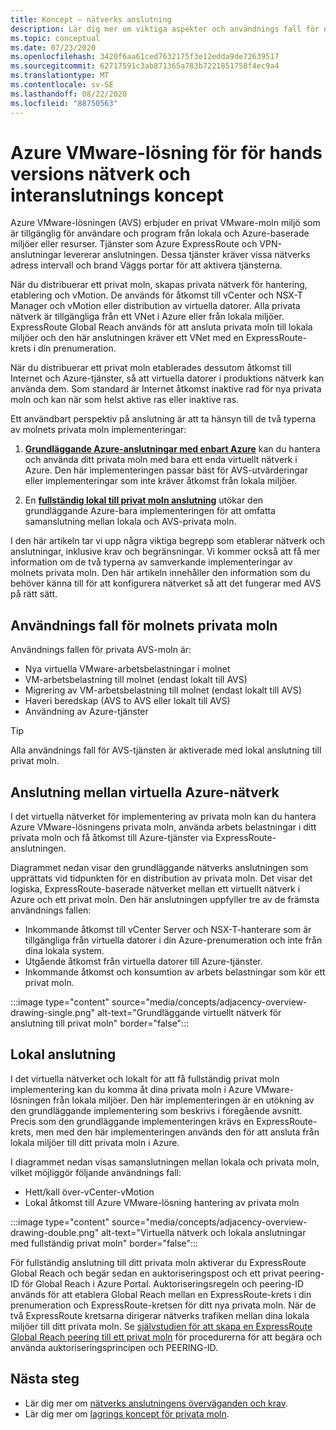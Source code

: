 ```yaml
---
title: Koncept – nätverks anslutning
description: Lär dig mer om viktiga aspekter och användnings fall för nätverk och anslutningar i Azure VMware-lösningar.
ms.topic: conceptual
ms.date: 07/23/2020
ms.openlocfilehash: 3420f6aa61ced7632175f3e12edda9de72639517
ms.sourcegitcommit: 62717591c3ab871365a783b7221851758f4ec9a4
ms.translationtype: MT
ms.contentlocale: sv-SE
ms.lasthandoff: 08/22/2020
ms.locfileid: "88750563"
---
```

# <a name="azure-vmware-solution-preview-networking-and-interconnectivity-concepts"></a>Azure VMware-lösning för för hands versions nätverk och interanslutnings koncept

Azure VMware-lösningen (AVS) erbjuder en privat VMware-moln miljö som är tillgänglig för användare och program från lokala och Azure-baserade miljöer eller resurser. Tjänster som Azure ExpressRoute och VPN-anslutningar levererar anslutningen. Dessa tjänster kräver vissa nätverks adress intervall och brand Väggs portar för att aktivera tjänsterna.  

När du distribuerar ett privat moln, skapas privata nätverk för hantering, etablering och vMotion. De används för åtkomst till vCenter och NSX-T Manager och vMotion eller distribution av virtuella datorer. Alla privata nätverk är tillgängliga från ett VNet i Azure eller från lokala miljöer. ExpressRoute Global Reach används för att ansluta privata moln till lokala miljöer och den här anslutningen kräver ett VNet med en ExpressRoute-krets i din prenumeration.

När du distribuerar ett privat moln etablerades dessutom åtkomst till Internet och Azure-tjänster, så att virtuella datorer i produktions nätverk kan använda dem.  Som standard är Internet åtkomst inaktive rad för nya privata moln och kan när som helst aktive ras eller inaktive ras.

Ett användbart perspektiv på anslutning är att ta hänsyn till de två typerna av molnets privata moln implementeringar:

1. [**Grundläggande Azure-anslutningar med enbart Azure**](#azure-virtual-network-interconnectivity) kan du hantera och använda ditt privata moln med bara ett enda virtuellt nätverk i Azure. Den här implementeringen passar bäst för AVS-utvärderingar eller implementeringar som inte kräver åtkomst från lokala miljöer.

1. En [**fullständig lokal till privat moln anslutning**](#on-premises-interconnectivity) utökar den grundläggande Azure-bara implementeringen för att omfatta samanslutning mellan lokala och AVS-privata moln.
 
I den här artikeln tar vi upp några viktiga begrepp som etablerar nätverk och anslutningar, inklusive krav och begränsningar. Vi kommer också att få mer information om de två typerna av samverkande implementeringar av molnets privata moln. Den här artikeln innehåller den information som du behöver känna till för att konfigurera nätverket så att det fungerar med AVS på rätt sätt.

## <a name="avs-private-cloud-use-cases"></a>Användnings fall för molnets privata moln

Användnings fallen för privata AVS-moln är:
- Nya virtuella VMware-arbetsbelastningar i molnet
- VM-arbetsbelastning till molnet (endast lokalt till AVS)
- Migrering av VM-arbetsbelastning till molnet (endast lokalt till AVS)
- Haveri beredskap (AVS to AVS eller lokalt till AVS)
- Användning av Azure-tjänster

> [!TIP]
> Alla användnings fall för AVS-tjänsten är aktiverade med lokal anslutning till privat moln.

## <a name="azure-virtual-network-interconnectivity"></a>Anslutning mellan virtuella Azure-nätverk

I det virtuella nätverket för implementering av privata moln kan du hantera Azure VMware-lösningens privata moln, använda arbets belastningar i ditt privata moln och få åtkomst till Azure-tjänster via ExpressRoute-anslutningen. 

Diagrammet nedan visar den grundläggande nätverks anslutningen som upprättats vid tidpunkten för en distribution av privata moln. Det visar det logiska, ExpressRoute-baserade nätverket mellan ett virtuellt nätverk i Azure och ett privat moln. Den här anslutningen uppfyller tre av de främsta användnings fallen:
* Inkommande åtkomst till vCenter Server och NSX-T-hanterare som är tillgängliga från virtuella datorer i din Azure-prenumeration och inte från dina lokala system. 
* Utgående åtkomst från virtuella datorer till Azure-tjänster. 
* Inkommande åtkomst och konsumtion av arbets belastningar som kör ett privat moln.

:::image type="content" source="media/concepts/adjacency-overview-drawing-single.png" alt-text="Grundläggande virtuellt nätverk för anslutning till privat moln" border="false":::

## <a name="on-premises-interconnectivity"></a>Lokal anslutning

I det virtuella nätverket och lokalt för att få fullständig privat moln implementering kan du komma åt dina privata moln i Azure VMware-lösningen från lokala miljöer. Den här implementeringen är en utökning av den grundläggande implementering som beskrivs i föregående avsnitt. Precis som den grundläggande implementeringen krävs en ExpressRoute-krets, men med den här implementeringen används den för att ansluta från lokala miljöer till ditt privata moln i Azure. 

I diagrammet nedan visas samanslutningen mellan lokala och privata moln, vilket möjliggör följande användnings fall:
* Hett/kall över-vCenter-vMotion
* Lokal åtkomst till Azure VMware-lösning hantering av privata moln

:::image type="content" source="media/concepts/adjacency-overview-drawing-double.png" alt-text="Virtuella nätverk och lokala anslutningar med fullständig privat moln" border="false":::

För fullständig anslutning till ditt privata moln aktiverar du ExpressRoute Global Reach och begär sedan en auktoriseringspost och ett privat peering-ID för Global Reach i Azure Portal. Auktoriseringsregeln och peering-ID används för att etablera Global Reach mellan en ExpressRoute-krets i din prenumeration och ExpressRoute-kretsen för ditt nya privata moln. När de två ExpressRoute kretsarna dirigerar nätverks trafiken mellan dina lokala miljöer till ditt privata moln.  Se [självstudien för att skapa en ExpressRoute Global Reach peering till ett privat moln](tutorial-expressroute-global-reach-private-cloud.md) för procedurerna för att begära och använda auktoriseringsprincipen och PEERING-ID.

## <a name="next-steps"></a>Nästa steg 

- Lär dig mer om [nätverks anslutningens överväganden och krav](tutorial-network-checklist.md). 
- Lär dig mer om [lagrings koncept för privata moln](concepts-storage.md).


<!-- LINKS - external -->
[enable Global Reach]: ../expressroute/expressroute-howto-set-global-reach.md

<!-- LINKS - internal -->

